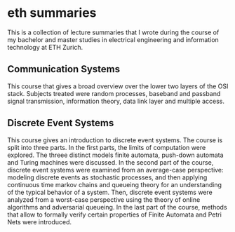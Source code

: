 # eth summaries

This is a collection of lecture summaries that I wrote during the course of my bachelor and master studies in electrical engineering and information technology at ETH Zurich.

## Communication Systems

This course that gives a broad overview over the lower two layers of the OSI stack. Subjects treated were random processes, baseband and passband signal transmission, information theory, data link layer and multiple access.

## Discrete Event Systems

This course gives an introduction to discrete event systems. The course is split into three parts. In the first parts, the limits of computation were explored. The threee distinct models finite automata, push-down automata and Turing machines were discussed. In the second part of the course, discrete event systems were examined from an average-case perspective: modeling discrete events as stochastic processes, and then applying continuous time markov chains and queueing theory for an understanding of the typical behavior of a system. Then, discrete event systems were analyzed from a worst-case perspective using the theory of online algorithms and adversarial queueing. In the last part of the course, methods that allow to formally verify certain properties of Finite Automata and Petri Nets were introduced.

